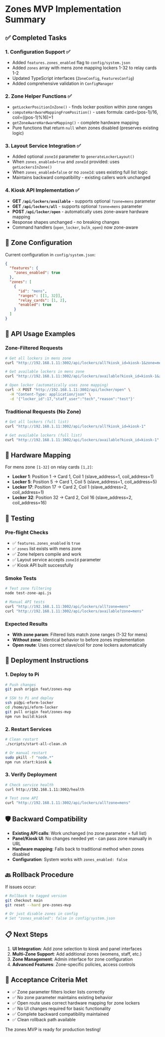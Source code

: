 # Zones MVP Implementation Summary

## ✅ Completed Tasks

### 1. **Configuration Support** ✅
- Added `features.zones_enabled` flag to `config/system.json`
- Added `zones` array with mens zone mapping lockers 1-32 to relay cards 1-2
- Updated TypeScript interfaces (`ZoneConfig`, `FeaturesConfig`)
- Added comprehensive validation in `ConfigManager`

### 2. **Zone Helper Functions** ✅
- `getLockerPositionInZone()` - finds locker position within zone ranges
- `computeHardwareMappingFromPosition()` - uses formula: card=(pos-1)/16, coil=((pos-1)%16)+1
- `getZoneAwareHardwareMapping()` - complete hardware mapping
- Pure functions that return `null` when zones disabled (preserves existing logic)

### 3. **Layout Service Integration** ✅
- Added optional `zoneId` parameter to `generateLockerLayout()`
- When `zones_enabled=true` and `zoneId` provided: uses `getLockersInZone()`
- When `zones_enabled=false` or no `zoneId`: uses existing full list logic
- Maintains backward compatibility - existing callers work unchanged

### 4. **Kiosk API Implementation** ✅
- **GET `/api/lockers/available`** - supports optional `?zone=mens` parameter
- **GET `/api/lockers/all`** - supports optional `?zone=mens` parameter
- **POST `/api/locker/open`** - automatically uses zone-aware hardware mapping
- Response shapes unchanged - no breaking changes
- Command handlers (`open_locker`, `bulk_open`) now zone-aware

## 🎯 **Zone Configuration**

Current configuration in `config/system.json`:
```json
{
  "features": {
    "zones_enabled": true
  },
  "zones": [
    {
      "id": "mens",
      "ranges": [[1, 32]],
      "relay_cards": [1, 2],
      "enabled": true
    }
  ]
}
```

## 🚀 **API Usage Examples**

### **Zone-Filtered Requests**
```bash
# Get all lockers in mens zone
curl "http://192.168.1.11:3002/api/lockers/all?kiosk_id=kiosk-1&zone=mens"

# Get available lockers in mens zone
curl "http://192.168.1.11:3002/api/lockers/available?kiosk_id=kiosk-1&zone=mens"

# Open locker (automatically uses zone mapping)
curl -X POST "http://192.168.1.11:3002/api/locker/open" \
  -H "Content-Type: application/json" \
  -d '{"locker_id":17,"staff_user":"tech","reason":"test"}'
```

### **Traditional Requests (No Zone)**
```bash
# Get all lockers (full list)
curl "http://192.168.1.11:3002/api/lockers/all?kiosk_id=kiosk-1"

# Get available lockers (full list)
curl "http://192.168.1.11:3002/api/lockers/available?kiosk_id=kiosk-1"
```

## 🔧 **Hardware Mapping**

For mens zone `[1-32]` on relay cards `[1,2]`:
- **Locker 1**: Position 1 → Card 1, Coil 1 (slave_address=1, coil_address=1)
- **Locker 5**: Position 5 → Card 1, Coil 5 (slave_address=1, coil_address=5)
- **Locker 17**: Position 17 → Card 2, Coil 1 (slave_address=2, coil_address=1)
- **Locker 32**: Position 32 → Card 2, Coil 16 (slave_address=2, coil_address=16)

## 🧪 **Testing**

### **Pre-flight Checks**
- ✅ `features.zones_enabled` is `true`
- ✅ `zones` list exists with mens zone
- ✅ Zone helpers compile and work
- ✅ Layout service accepts `zoneId` parameter
- ✅ Kiosk API built successfully

### **Smoke Tests**
```bash
# Test zone filtering
node test-zone-api.js

# Manual API tests
curl "http://192.168.1.11:3002/api/lockers/all?zone=mens"
curl "http://192.168.1.11:3002/api/lockers/available?zone=mens"
```

### **Expected Results**
- **With zone param**: Filtered lists match zone ranges (1-32 for mens)
- **Without zone**: Identical behavior to before zones implementation
- **Open route**: Uses correct slave/coil for zone lockers automatically

## 🔄 **Deployment Instructions**

### **1. Deploy to Pi**
```bash
# Push changes
git push origin feat/zones-mvp

# SSH to Pi and deploy
ssh pi@pi-eform-locker
cd /home/pi/eform-locker
git pull origin feat/zones-mvp
npm run build:kiosk
```

### **2. Restart Services**
```bash
# Clean restart
./scripts/start-all-clean.sh

# Or manual restart
sudo pkill -f "node.*"
npm run start:kiosk &
```

### **3. Verify Deployment**
```bash
# Check service health
curl http://192.168.1.11:3002/health

# Test zone API
curl "http://192.168.1.11:3002/api/lockers/all?zone=mens"
```

## 🛡️ **Backward Compatibility**

- **Existing API calls**: Work unchanged (no zone parameter = full list)
- **Panel/Kiosk UI**: No changes needed yet - can pass zone manually in URL
- **Hardware mapping**: Falls back to traditional method when zones disabled
- **Configuration**: System works with `zones_enabled: false`

## 🔙 **Rollback Procedure**

If issues occur:
```bash
# Rollback to tagged version
git checkout main
git reset --hard pre-zones-mvp

# Or just disable zones in config
# Set "zones_enabled": false in config/system.json
```

## 📋 **Next Steps**

1. **UI Integration**: Add zone selection to kiosk and panel interfaces
2. **Multi-Zone Support**: Add additional zones (womens, staff, etc.)
3. **Zone Management**: Admin interface for zone configuration
4. **Advanced Features**: Zone-specific policies, access controls

## 🎯 **Acceptance Criteria Met**

- ✅ Zone parameter filters locker lists correctly
- ✅ No zone parameter maintains existing behavior
- ✅ Open route uses correct hardware mapping for zone lockers
- ✅ No UI changes required for basic functionality
- ✅ Complete backward compatibility maintained
- ✅ Clean rollback path available

The zones MVP is ready for production testing!